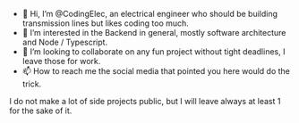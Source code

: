 - 👋 Hi, I’m @CodingElec, an electrical engineer who should be building transmission lines but likes coding too much.
- 👀 I’m interested in the Backend in general, mostly software architecture and Node / Typescript.
- 💞️ I’m looking to collaborate on any fun project without tight deadlines, I leave those for work. 
- 📫 How to reach me the social media that pointed you here would do the trick.

I do not make a lot of side projects public, but I will leave always at least 1 for the sake of it.

<!---
CodingElec/CodingElec is a ✨ special ✨ repository because its `README.md` (this file) appears on your GitHub profile.
You can click the Preview link to take a look at your changes.
--->
